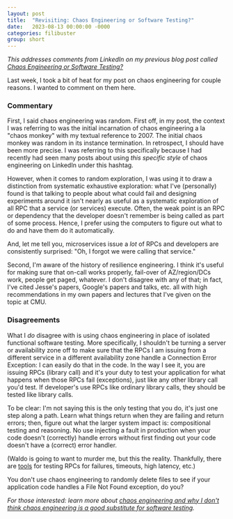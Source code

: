 ```yaml
---
layout: post
title:  "Revisiting: Chaos Engineering or Software Testing?"
date:   2023-08-13 00:00:00 -0000
categories: filibuster
group: short
---
```


_This addresses comments from LinkedIn on my previous blog post called [Chaos Engineering or Software Testing?](https://christophermeiklejohn.com/filibuster/2023/08/10/chaos-engineering.html)_

Last week, I took a bit of heat for my post on chaos engineering for couple reasons. I wanted to comment on them here.

### Commentary

First, I said chaos engineering was random. First off, in my post, the context I was referring to was the initial incarnation of chaos engineering a la "chaos monkey" with my textual reference to 2007.  The initial chaos monkey was random in its instance termination. In retrospect, I should have been more precise. I was referring to this specifically because I had recently had seen many posts about using _this specific style_ of chaos engineering on LinkedIn under this hashtag.

However, when it comes to random exploration, I was using it to draw a distinction from systematic exhaustive exploration: what I've (personally) found is that talking to people about what could fail and designing experiments around it isn't nearly as useful as a systematic exploration of all RPC that a service (or services) execute. Often, the weak point is an RPC or dependency that the developer doesn't remember is being called as part of some process. Hence, I prefer using the computers to figure out what to do and have them do it automatically.

And, let me tell you, microservices issue a *lot* of RPCs and developers are consistently surprised: "Oh, I forgot we were calling that service."

Second, I'm aware of the history of resilience engineering. I think it's useful for making sure that on-call works properly, fail-over of AZ/region/DCs work, people get paged, whatever. I don't disagree with any of that; in fact, I've cited Jesse's papers, Google's papers and talks, etc. all with high recommendations in my own papers and lectures that I've given on the topic at CMU.

### Disagreements

What I *do* disagree with is using chaos engineering in place of isolated functional software testing. More specifically, I shouldn't be turning a server or availability zone off to make sure that the RPCs I am issuing from a different service in a different availability zone handle a Connection Error Exception: I can easily do that in the code. In the way I see it, you are issuing RPCs (library call) and it's your duty to test your application for what happens when those RPCs fail (exceptions), just like any other library call you'd test. If developer's use RPCs like ordinary library calls, they should be tested like library calls.

To be clear: I'm not saying this is the only testing that you do, it's just one step along a path. Learn what things return when they are failing and return errors; then, figure out what the larger system impact is: compositional testing and reasoning. No use injecting a fault in production when your code doesn't (correctly) handle errors without first finding out your code doesn't have a (correct) error handler.

(Waldo is going to want to murder me, but this the reality. Thankfully, there are [tools](http://filibuster.cloud) for testing RPCs for failures, timeouts, high latency, etc.)

You don't use chaos engineering to randomly delete files to see if your application code handles a File Not Found exception, do you?

_For those interested: learn more about [chaos engineering and why I don't think chaos engineering is a good substitute for software testing](https://christophermeiklejohn.com/filibuster/2022/03/17/what-is-chaos-engineering.html)._
